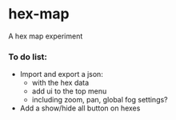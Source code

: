 # hex-map
A hex map experiment

### To do list:
- Import and export a json:
  - with the hex data
  - add ui to the top menu
  - including zoom, pan, global fog settings?
- Add a show/hide all button on hexes